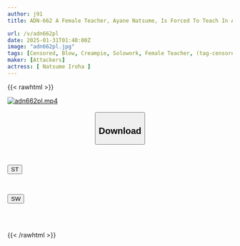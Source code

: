 ```yaml
---
author: j91
title: ADN-662 A Female Teacher, Ayane Natsume, Is Forced To Teach In A Microskirt After Her Secret Account Is Discovered

url: /v/adn662pl
date: 2025-01-31T01:40:00Z
image: "adn662pl.jpg"
tags: [Censored, Blow, Creampie, Solowork, Female Teacher, (tag-censored)	]
maker: [Attackers]
actress: [ Natsume Iroha ]
---
```



{{< rawhtml >}}

<div class="video" data-videoid="467l6L2xpdhdmP">
    <a href="javascript:;">
        <img src="/v/adn662pl/adn662pl.jpg" width="WIDTH" height="HEIGHT" alt="adn662pl.mp4" loading="lazy">
    </a>
</div>

<script type="text/javascript" src="https://j91.asia/asset/on-demand-st.js"></script>

<br>
  <link rel="stylesheet" href="https://j91.asia/asset/bs5.css">
  
  <center>
  <button class="btn btn-primary" type="button" data-bs-toggle="collapse" data-bs-target=".multi-collapse" aria-expanded="false" aria-controls="multiCollapseExample1 multiCollapseExample2"><h2>Download</h2></button></center>
</p>
<div class="row">
  <div class="col">
    <div class="collapse multi-collapse" id="multiCollapseExample1">
      <div class="card card-body">
	      	      <br>
<div class="buttons">  
<p><a href="/v/adn662pl/st.html" target="_blank"><button class="btn-hover color-3"><i class="fa fa-download"></i> ST</button></a></p></div>
    </div>
  </div>
</div>
  <div class="col">
    <div class="collapse multi-collapse" id="multiCollapseExample2">
      <div class="card card-body">
	      <br>
<div class="buttons">
<p><a href="/v/adn662pl/sw.html" target="_blank"><button class="btn-hover color-2"><i class="fa fa-download"></i> SW</button></a></p></div>
<br><br>
      </div>
    </div>
  </div>
</div>

{{< /rawhtml >}}